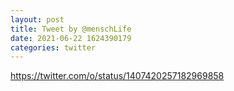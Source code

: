 ```yaml
--- 
layout: post 
title: Tweet by @menschLife 
date: 2021-06-22 1624390179 
categories: twitter 
--- 
```

https://twitter.com/o/status/1407420257182969858